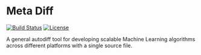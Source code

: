 # Meta Diff
[![Build Status](https://travis-ci.org/Botev/meta_diff.svg?branch=master)](https://travis-ci.org/Botev/meta_diff)
[![License](http://img.shields.io/:license-GPLv3+-blue.svg)](https://github.com/Botev/symbolic_polynomials/blob/master/LICENSE)

A general autodiff tool for developing scalable Machine Learning algorithms across different platforms with a single source file.
